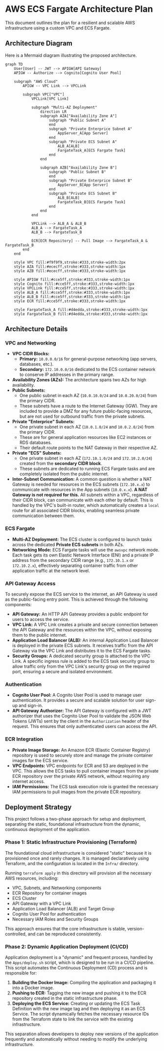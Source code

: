 # AWS ECS Fargate Architecture Plan

This document outlines the plan for a resilient and scalable AWS infrastructure using a custom VPC and ECS Fargate.

## Architecture Diagram

Here is a Mermaid diagram illustrating the proposed architecture.

```mermaid
graph TD
    User[User] -- JWT --> APIGW[API Gateway]
    APIGW -- Authorize --> Cognito[Cognito User Pool]
    
    subgraph "AWS Cloud"
        APIGW -- VPC Link --> VPCLink

        subgraph VPC["VPC"]
            VPCLink[VPC Link]

            subgraph "Multi-AZ Deployment"
                direction LR
                subgraph AZA["Availability Zone A"]
                    subgraph "Public Subnet A"
                    end
                    subgraph "Private Enterprice Subnet A"
                        AppServer_A[App Server]
                    end
                    subgraph "Private ECS Subnet A"
                        ALB_A[ALB]
                        FargateTask_A[ECS Fargate Task]
                    end
                end

                subgraph AZB["Availability Zone B"]
                    subgraph "Public Subnet B"
                    end
                    subgraph "Private Enterprice Subnet B"
                        AppServer_B[App Server]
                    end
                    subgraph "Private ECS Subnet B"
                        ALB_B[ALB]
                        FargateTask_B[ECS Fargate Task]
                    end
                end
            end
   
            VPCLink --> ALB_A & ALB_B
            ALB_A --> FargateTask_A
            ALB_B --> FargateTask_B
            
            ECR[ECR Repository] -- Pull Image --> FargateTask_A & FargateTask_B
        end
    end

    style VPC fill:#f9f9f9,stroke:#333,stroke-width:2px
    style AZA fill:#ececff,stroke:#333,stroke-width:1px
    style AZB fill:#ececff,stroke:#333,stroke-width:1px

    style APIGW fill:#cce5ff,stroke:#333,stroke-width:1px
    style Cognito fill:#cce5ff,stroke:#333,stroke-width:1px
    style VPCLink fill:#cce5ff,stroke:#333,stroke-width:1px
    style ALB_A fill:#cce5ff,stroke:#333,stroke-width:1px
    style ALB_B fill:#cce5ff,stroke:#333,stroke-width:1px
    style ECR fill:#cce5ff,stroke:#333,stroke-width:1px

    style FargateTask_A fill:#d4edda,stroke:#333,stroke-width:1px
    style FargateTask_B fill:#d4edda,stroke:#333,stroke-width:1px
```

## Architecture Details

### VPC and Networking

*   **VPC CIDR Blocks:**
    *   **Primary:** `10.0.0.0/16` for general-purpose networking (app servers, databases, etc.).
    *   **Secondary:** `172.10.0.0/16` dedicated to the ECS container network to conserve IP addresses in the primary range.
*   **Availability Zones (AZs):** The architecture spans two AZs for high availability.
*   **Public Subnets:**
    *   One public subnet in each AZ (`10.0.10.0/24` and `10.0.20.0/24`) from the primary CIDR.
    *   These subnets have a route to the Internet Gateway (IGW). They are included to provide a DMZ for any future public-facing resources, but are not used for outbound traffic from the private subnets.
*   **Private "Enterprice" Subnets:**
    *   One private subnet in each AZ (`10.0.1.0/24` and `10.0.2.0/24`) from the primary CIDR.
    *   These are for general application resources like EC2 instances or RDS databases.
    *   Their default route points to the NAT Gateway in their respective AZ.
*   **Private "ECS" Subnets:**
    *   One private subnet in each AZ (`172.10.1.0/24` and `172.10.2.0/24`) created from the **secondary CIDR block**.
    *   These subnets are dedicated to running ECS Fargate tasks and are completely isolated from the public internet.
*   **Inter-Subnet Communication:** A common question is whether a NAT Gateway is needed for resources in the ECS subnets (`172.10.x.x`) to communicate with resources in the App subnets (`10.0.x.x`). **A NAT Gateway is not required for this.** All subnets within a VPC, regardless of their CIDR block, can communicate with each other by default. This is handled by the VPC's built-in router, which automatically creates a `local` route for all associated CIDR blocks, enabling seamless private communication between them.

### ECS Fargate

*   **Multi-AZ Deployment:** The ECS cluster is configured to launch tasks across the dedicated **Private ECS subnets** in both AZs.
*   **Networking Mode:** ECS Fargate tasks will use the `awsvpc` network mode. Each task gets its own Elastic Network Interface (ENI) and a private IP address from the secondary CIDR range (e.g., `172.10.1.x` or `172.10.2.x`), effectively separating container traffic from other application traffic at the network level.

### API Gateway Access

To securely expose the ECS service to the internet, an API Gateway is used as the public-facing entry point. This is achieved through the following components:

*   **API Gateway:** An HTTP API Gateway provides a public endpoint for users to access the service.
*   **VPC Link:** A VPC Link creates a private and secure connection between the API Gateway and the resources within the VPC, without exposing them to the public internet.
*   **Application Load Balancer (ALB):** An internal Application Load Balancer is deployed in the private ECS subnets. It receives traffic from the API Gateway via the VPC Link and distributes it to the ECS Fargate tasks.
*   **Security Groups:** A dedicated security group is attached to the VPC Link. A specific ingress rule is added to the ECS task security group to allow traffic only from the VPC Link's security group on the required port, ensuring a secure and isolated environment.

### Authentication

*   **Cognito User Pool:** A Cognito User Pool is used to manage user authentication. It provides a secure and scalable solution for user sign-up and sign-in.
*   **API Gateway Authorizer:** The API Gateway is configured with a JWT authorizer that uses the Cognito User Pool to validate the JSON Web Tokens (JWTs) sent by the client in the `Authorization` header of the request. This ensures that only authenticated users can access the API.

### ECR Integration

*   **Private Image Storage:** An Amazon ECR (Elastic Container Registry) repository is used to securely store and manage the private container images for the ECS service.
*   **VPC Endpoints:** VPC endpoints for ECR and S3 are deployed in the VPC. This allows the ECS tasks to pull container images from the private ECR repository over the private AWS network, without requiring any internet access.
*   **IAM Permissions:** The ECS task execution role is granted the necessary IAM permissions to pull images from the private ECR repository.

## Deployment Strategy

This project follows a two-phase approach for setup and deployment, separating the static, foundational infrastructure from the dynamic, continuous deployment of the application.

### Phase 1: Static Infrastructure Provisioning (Terraform)

The foundational cloud infrastructure is considered "static" because it is provisioned once and rarely changes. It is managed declaratively using Terraform, and the configuration is located in the `Infra/` directory.

Running `terraform apply` in this directory will provision all the necessary AWS resources, including:
*   VPC, Subnets, and Networking components
*   ECR Repository for container images
*   ECS Cluster
*   API Gateway with a VPC Link
*   Application Load Balancer (ALB) and Target Group
*   Cognito User Pool for authentication
*   Necessary IAM Roles and Security Groups

This approach ensures that the core infrastructure is stable, version-controlled, and can be reproduced consistently.

### Phase 2: Dynamic Application Deployment (CI/CD)

Application deployment is a "dynamic" and frequent process, handled by the `Apps/deploy.sh` script, which is designed to be run in a CI/CD pipeline. This script automates the Continuous Deployment (CD) process and is responsible for:

1.  **Building the Docker Image:** Compiling the application and packaging it into a Docker image.
2.  **Pushing to ECR:** Tagging the new image and pushing it to the ECR repository created in the static infrastructure phase.
3.  **Deploying the ECS Service:** Creating or updating the ECS Task Definition with the new image tag and then deploying it as an ECS Service. The script dynamically fetches the necessary resource IDs from the Terraform state to link the service with the existing infrastructure.

This separation allows developers to deploy new versions of the application frequently and automatically without needing to modify the underlying infrastructure.

